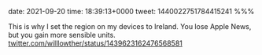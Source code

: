 date: 2021-09-20
time: 18:39:13+0000
tweet: 1440022751784415241
%%%

This is why I set the region on my devices to Ireland. You lose Apple News, but you gain more sensible units. [twitter.com/willlowther/status/1439623162476568581](https://twitter.com/willlowther/status/1439623162476568581)
